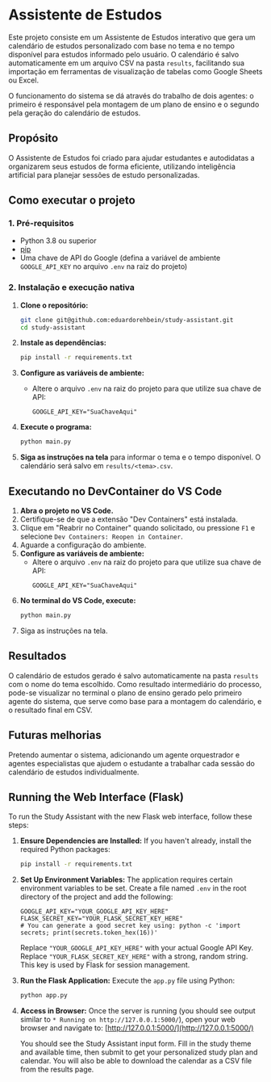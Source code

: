 # Assistente de Estudos

Este projeto consiste em um Assistente de Estudos interativo que gera um calendário de estudos personalizado com base no tema e no tempo disponível para estudos informado pelo usuário. O calendário é salvo automaticamente em um arquivo CSV na pasta `results`, facilitando sua importação em ferramentas de visualização de tabelas como Google Sheets ou Excel.

O funcionamento do sistema se dá através do trabalho de dois agentes: o primeiro é responsável pela montagem de um plano de ensino e o segundo pela geração do calendário de estudos.

## Propósito
O Assistente de Estudos foi criado para ajudar estudantes e autodidatas a organizarem seus estudos de forma eficiente, utilizando inteligência artificial para planejar sessões de estudo personalizadas.

## Como executar o projeto

### 1. Pré-requisitos
- Python 3.8 ou superior
- [pip](https://pip.pypa.io/en/stable/)
- Uma chave de API do Google (defina a variável de ambiente `GOOGLE_API_KEY` no arquivo `.env` na raiz do projeto)

### 2. Instalação e execução nativa

1. **Clone o repositório:**
   ```bash
   git clone git@github.com:eduardorehbein/study-assistant.git
   cd study-assistant
   ```

2. **Instale as dependências:**
   ```bash
   pip install -r requirements.txt
   ```

3. **Configure as variáveis de ambiente:**
   - Altere o arquivo `.env` na raiz do projeto para que utilize sua chave de API:
     ```env
     GOOGLE_API_KEY="SuaChaveAqui"
     ```

4. **Execute o programa:**
   ```bash
   python main.py
   ```

5. **Siga as instruções na tela** para informar o tema e o tempo disponível. O calendário será salvo em `results/<tema>.csv`.

## Executando no DevContainer do VS Code

1. **Abra o projeto no VS Code.**
2. Certifique-se de que a extensão "Dev Containers" está instalada.
3. Clique em "Reabrir no Container" quando solicitado, ou pressione `F1` e selecione `Dev Containers: Reopen in Container`.
4. Aguarde a configuração do ambiente.
5. **Configure as variáveis de ambiente:**
   - Altere o arquivo `.env` na raiz do projeto para que utilize sua chave de API:
     ```env
     GOOGLE_API_KEY="SuaChaveAqui"
6. **No terminal do VS Code, execute:**
   ```bash
   python main.py
   ```
7. Siga as instruções na tela.

## Resultados
O calendário de estudos gerado é salvo automaticamente na pasta `results` com o nome do tema escolhido. Como resultado intermediário do processo, pode-se visualizar no terminal o plano de ensino gerado pelo primeiro agente do sistema, que serve como base para a montagem do calendário, e o resultado final em CSV.

## Futuras melhorias
Pretendo aumentar o sistema, adicionando um agente orquestrador e agentes especialistas que ajudem o estudante a trabalhar cada sessão do calendário de estudos individualmente.

## Running the Web Interface (Flask)

To run the Study Assistant with the new Flask web interface, follow these steps:

1.  **Ensure Dependencies are Installed:**
    If you haven't already, install the required Python packages:
    ```bash
    pip install -r requirements.txt
    ```

2.  **Set Up Environment Variables:**
    The application requires certain environment variables to be set. Create a file named `.env` in the root directory of the project and add the following:

    ```env
    GOOGLE_API_KEY="YOUR_GOOGLE_API_KEY_HERE"
    FLASK_SECRET_KEY="YOUR_FLASK_SECRET_KEY_HERE"
    # You can generate a good secret key using: python -c 'import secrets; print(secrets.token_hex(16))'
    ```
    Replace `"YOUR_GOOGLE_API_KEY_HERE"` with your actual Google API Key.
    Replace `"YOUR_FLASK_SECRET_KEY_HERE"` with a strong, random string. This key is used by Flask for session management.

3.  **Run the Flask Application:**
    Execute the `app.py` file using Python:
    ```bash
    python app.py
    ```

4.  **Access in Browser:**
    Once the server is running (you should see output similar to `* Running on http://127.0.0.1:5000/`), open your web browser and navigate to:
    [http://127.0.0.1:5000/](http://127.0.0.1:5000/)

    You should see the Study Assistant input form. Fill in the study theme and available time, then submit to get your personalized study plan and calendar. You will also be able to download the calendar as a CSV file from the results page.